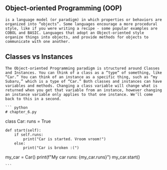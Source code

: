 ## **Object-oriented Programming (OOP)** 
    is a language model (or paradigm) in which properties or behaviors are organized into “objects”. Some languages encourage a more procedural style, like if you were writing a recipe - some popular examples are COBOL and BASIC. Languages that adopt an Object-oriented style organize things into objects, and provide methods for objects to communicate with one another.

## **Classes vs Instances**
    The Object-oriented Programming paradigm is structured around Classes and Instances. You can think of a class as a “type” of something, like “Car.” You can think of an instance as a specific thing, such as “my Subaru,” which is a type of “Car.” Both classes and instances can have variables and methods. Changing a class variable will change what is returned when you get that variable from an instance, however changing an instance variable only applies to that one instance. We’ll come back to this in a second.

    ``` python
    # chapter_6.py

class Car:
    runs = True

    def start(self):
        if self.runs:
            print("Car is started. Vroom vroom!")
        else:
            print("Car is broken :(")

my_car = Car()
print(f"My car runs: {my_car.runs}")
my_car.start()

    ```